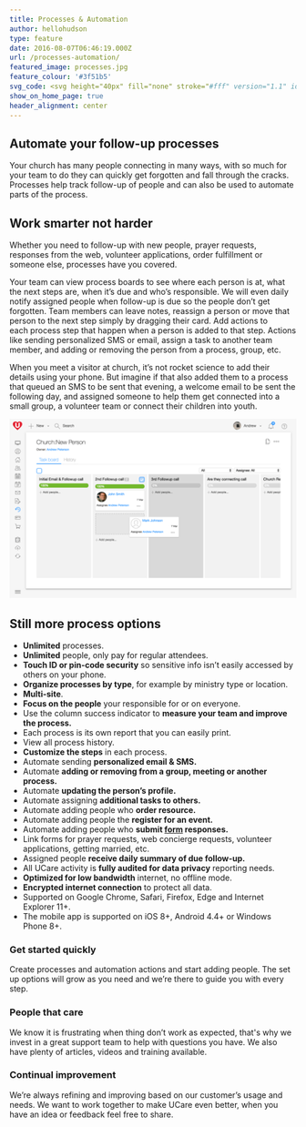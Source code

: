 ```yaml
---
title: Processes & Automation
author: hellohudson
type: feature
date: 2016-08-07T06:46:19.000Z
url: /processes-automation/
featured_image: processes.jpg
feature_colour: '#3f51b5'
svg_code: <svg height="40px" fill="none" stroke="#fff" version="1.1" id="Layer_1" xmlns="http://www.w3.org/2000/svg" xmlns:xlink="http://www.w3.org/1999/xlink" x="0px" y="0px" viewBox="0 0 24 18" style="enable-background:new 0 0 24 18;" xml:space="preserve"><g id="Layer_2"><g id="New_icons"> <path class="st0" d="M15.5,17.5h-9c-1.7,0-3-1.3-3-3l0,0v-8"/> <path class="st0" d="M8.5,0.5h9c1.7,0,3,1.3,3,3v8"/> <polyline class="st0" points="0.5,8.5 3.5,6.5 6.5,8.5 "/> <polyline class="st0" points="17.5,9.5 20.5,11.5 23.5,9.5 "/> </g></g></svg>
show_on_home_page: true
header_alignment: center
---
```


## Automate your follow-up processes

Your church has many people connecting in many ways, with so much for your team to do they can quickly get forgotten and fall through the cracks. Processes help track follow-up of people and can also be used to automate parts of the process.

## Work smarter not harder

Whether you need to follow-up with new people, prayer requests, responses from the web, volunteer applications, order fulfillment or someone else, processes have you covered.

Your team can view process boards to see where each person is at, what the next steps are, when it’s due and who’s responsible. We will even daily notify assigned people when follow-up is due so the people don’t get forgotten. Team members can leave notes, reassign a person or move that person to the next step simply by dragging their card. Add actions to each process step that happen when a person is added to that step. Actions like sending personalized SMS or email, assign a task to another team member, and adding or removing the person from a process, group, etc.

When you meet a visitor at church, it’s not rocket science to add their details using your phone. But imagine if that also added them to a process that queued an SMS to be sent that evening, a welcome email to be sent the following day, and assigned someone to help them get connected into a small group, a volunteer team or connect their children into youth. 

![](process.png)

## Still more process options

*   **Unlimited** processes.
*   **Unlimited** people, only pay for regular attendees.
*   **Touch ID or pin-code security** so sensitive info isn’t easily accessed by others on your phone.
*   **Organize processes by type**, for example by ministry type or location.
*   **Multi-site**.
*   **Focus on the people** your responsible for or on everyone.
*   Use the column success indicator to **measure your team and improve the process.**
*   Each process is its own report that you can easily print.
*   View all process history.
*   **Customize the steps** in each process.
*   Automate sending **personalized email & SMS.**
*   Automate **adding or removing from a group, meeting or another process.**
*   Automate **updating the person’s profile.**
*   Automate assigning **additional tasks to others.**
*   Automate adding people who **order resource.**
*   Automate adding people the **register for an event.**
*   Automate adding people who **submit [form](/features/forms-and-surveys/) responses.**
*   Link forms for prayer requests, web concierge requests, volunteer applications, getting married, etc.
*   Assigned people **receive daily summary of due follow-up.**
*   All UCare activity is **fully audited for data privacy** reporting needs.
*   **Optimized for low bandwidth** internet, no offline mode.
*   **Encrypted internet connection** to protect all data.
*   Supported on Google Chrome, Safari, Firefox, Edge and Internet Explorer 11+.
*   The mobile app is supported on iOS 8+, Android 4.4+ or Windows Phone 8+.

### Get started quickly

Create processes and automation actions and start adding people. The set up options will grow as you need and we’re there to guide you with every step.

### People that care

We know it is frustrating when thing don’t work as expected, that's why we invest in a great support team to help with questions you have. We also have plenty of articles, videos and training available.

### Continual improvement

We’re always refining and improving based on our customer’s usage and needs. We want to work together to make UCare even better, when you have an idea or feedback feel free to share.